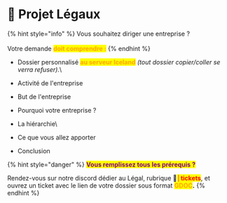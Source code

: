 # 📖 Projet Légaux

{% hint style="info" %}
Vous souhaitez diriger une entreprise ?\
\
Votre demande <mark style="color:orange;">**doit comprendre :**</mark>
{% endhint %}

* Dossier personnalisé <mark style="color:orange;">**au serveur Iceland**</mark> _(tout dossier copier/coller se verra refuser)._\

* Activité de l'entreprise
* But de l'entreprise
* Pourquoi votre entreprise ?
* La hiérarchie\

* Ce que vous allez apporter
* Conclusion

{% hint style="danger" %}
<mark style="color:purple;">**Vous remplissez tous les prérequis ?**</mark>

Rendez-vous sur notre discord dédier au Légal, rubrique 📨<mark style="color:red;">**│tickets**</mark>, et ouvrez un ticket avec le lien de votre dossier sous format <mark style="color:orange;">**GDOC**</mark>**.**
{% endhint %}
